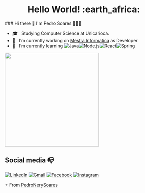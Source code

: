 <h1 align= "center"><b>Hello World! :earth_africa: </b></h1>
### Hi there 👋 I'm Pedro Soares 👨🏾‍💻

- 🎓 &nbsp; Studying Computer Science at Unicarioca.
- 🔭 &nbsp; I’m currently working on <a href="http://www.mestrainfo.com.br/site/" target="_blank">Mestra Informatica</a> as Developer
- 🌱 &nbsp; I’m currently learning   ![Java](https://img.shields.io/badge/-Java-333333?style=flat&logo=Java&logoColor=007396)![Node.js](https://img.shields.io/badge/-Node.js-333333?style=flat&logo=node.js)![React](https://img.shields.io/badge/-React-333333?style=flat&logo=react)![Spring](https://img.shields.io/badge/-Spring-333333?style=flat&logo=spring)
<img src="https://media.giphy.com/media/ZVik7pBtu9dNS/source.gif" width="300"/>


## Social media :mailbox_with_no_mail:
[![LinkedIn](https://img.shields.io/badge/-LINKEDIN-0077B5?style=for-the-badge&logo=linkedin&logoColor=white)](https://www.linkedin.com/in/pedro-nery-8831901b1/)
[![Gmail](https://img.shields.io/badge/-GMAIL-D14836?style=for-the-badge&logo=gmail&logoColor=white)](mailto:pedrohnery@gmail.com)
[![Facebook](https://img.shields.io/badge/facebook-%231877F2.svg?&style=for-the-badge&logo=facebook&logoColor=white)](https://www.facebook.com/pedro.nery.18)
[![Instagram](https://img.shields.io/badge/instagram-%23E4405F.svg?&style=for-the-badge&logo=instagram&logoColor=white)](https://www.instagram.com/nery.pedro/)








⭐️ From [PedroNerySoares](https://github.com/PedroNerySoares)
